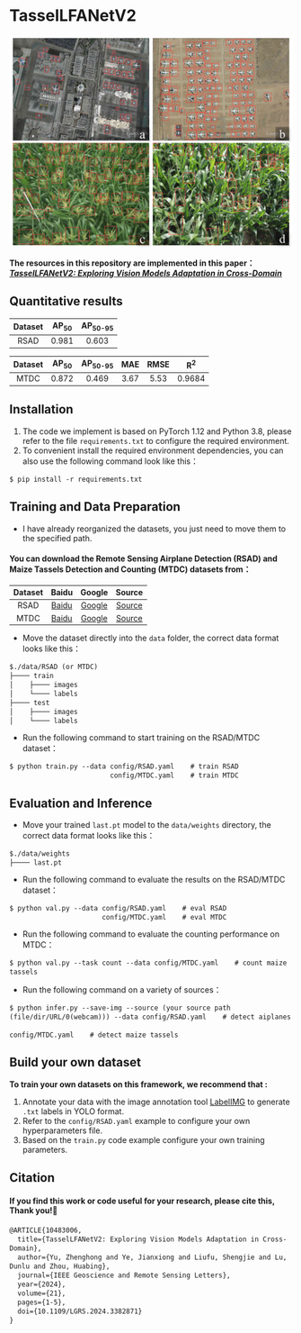 # TasselLFANetV2
<p align="center">
  <img src="https://github.com/Ye-Sk/TasselLFANetV2/blob/master/data/infer.jpg"/>
</p>  

**The resources in this repository are implemented in this paper：**  
[___TasselLFANetV2: Exploring Vision Models Adaptation in Cross-Domain___](https://ieeexplore.ieee.org/abstract/document/10483006)

## Quantitative results
|Dataset|AP<sub>50</sub>|AP<sub>50-95</sub>|
| :----: | :----: | :----: |
|RSAD|0.981|0.603|

|Dataset|AP<sub>50</sub>|AP<sub>50-95</sub>|MAE|RMSE|R<sup>2</sup>|
| :----: | :----: | :----: | :----: | :----: | :----: |
|MTDC|0.872|0.469|3.67|5.53|0.9684|

## Installation
1. The code we implement is based on PyTorch 1.12 and Python 3.8, please refer to the file `requirements.txt` to configure the required environment.      
2. To convenient install the required environment dependencies, you can also use the following command look like this：    
~~~
$ pip install -r requirements.txt 
~~~

## Training and Data Preparation
* I have already reorganized the datasets, you just need to move them to the specified path.
#### You can download the Remote Sensing Airplane Detection (RSAD) and Maize Tassels Detection and Counting (MTDC) datasets from：
|Dataset|Baidu|Google|Source|
| :----: | :----: | :----: | :----: |
|RSAD|[Baidu](https://pan.baidu.com/s/1MfCdY824mzyZzeL-QcwJKw?pwd=89hn)|[Google](https://drive.google.com/file/d/1YCquqkTJTfyi5czpO0DG4Pwmdy4WyEiy/view?usp=sharing)|[Source](https://github.com/Ye-Sk/TasselLFANetV2)|
|MTDC|[Baidu](https://pan.baidu.com/s/16ADem84bvIkqLas-wg4kvQ?pwd=zrf6)|[Google](https://drive.google.com/file/d/1Pf7_sNJztEcMNFU5pHW5q3sEafB0po1p/view?usp=sharing)|[Source](https://github.com/poppinace/mtdc)|
* Move the dataset directly into the `data` folder, the correct data format looks like this：
~~~
$./data/RSAD (or MTDC)
├──── train
│    ├──── images
│    └──── labels
├──── test
│    ├──── images
│    └──── labels
~~~
* Run the following command to start training on the RSAD/MTDC dataset：
~~~
$ python train.py --data config/RSAD.yaml    # train RSAD
                         config/MTDC.yaml    # train MTDC
~~~
## Evaluation and Inference
* Move your trained `last.pt` model to the `data/weights` directory, the correct data format looks like this：
~~~
$./data/weights
├──── last.pt
~~~

* Run the following command to evaluate the results on the RSAD/MTDC dataset： 
~~~
$ python val.py --data config/RSAD.yaml    # eval RSAD
                       config/MTDC.yaml    # eval MTDC
~~~

* Run the following command to evaluate the counting performance on MTDC：
~~~
$ python val.py --task count --data config/MTDC.yaml    # count maize tassels
~~~

* Run the following command on a variety of sources：
~~~
$ python infer.py --save-img --source (your source path (file/dir/URL/0(webcam))) --data config/RSAD.yaml    # detect aiplanes
                                                                                         config/MTDC.yaml    # detect maize tassels
~~~

## Build your own dataset
**To train your own datasets on this framework, we recommend that :**  
1. Annotate your data with the image annotation tool [LabelIMG](https://github.com/heartexlabs/labelImg) to generate `.txt` labels in YOLO format.   
2. Refer to the `config/RSAD.yaml` example to configure your own hyperparameters file. 
3. Based on the `train.py` code example configure your own training parameters.

## Citation
#### If you find this work or code useful for your research, please cite this, Thank you!🤗
~~~
@ARTICLE{10483006,
  title={TasselLFANetV2: Exploring Vision Models Adaptation in Cross-Domain}, 
  author={Yu, Zhenghong and Ye, Jianxiong and Liufu, Shengjie and Lu, Dunlu and Zhou, Huabing},
  journal={IEEE Geoscience and Remote Sensing Letters}, 
  year={2024},
  volume={21},
  pages={1-5},
  doi={10.1109/LGRS.2024.3382871}
}
~~~
